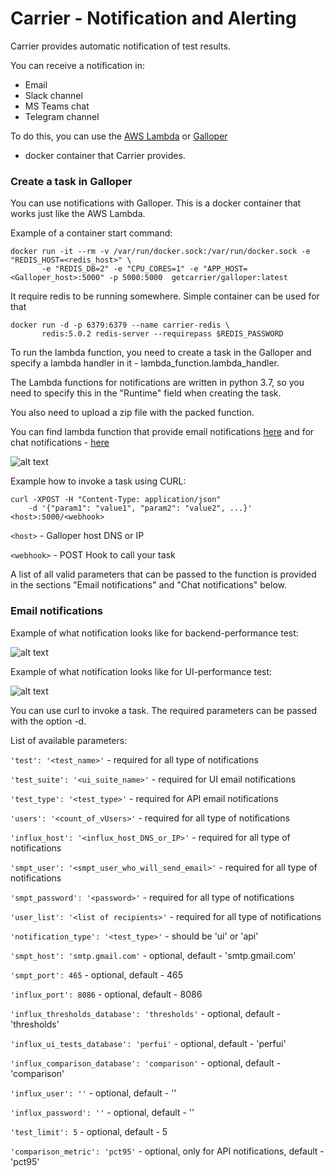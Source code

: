 # Carrier - Notification and Alerting

Carrier provides automatic notification of test results.

You can receive a notification in:

* Email
* Slack channel
* MS Teams chat
* Telegram channel

To do this, you can use the [AWS Lambda](https://docs.aws.amazon.com/lambda/latest/dg/welcome.html) or [Galloper](https://github.com/carrier-io/galloper) 
- docker container that Carrier provides.

### Create a task in Galloper

You can use notifications with Galloper. This is a docker container that works just like the AWS Lambda.

Example of a container start command:

```
docker run -it --rm -v /var/run/docker.sock:/var/run/docker.sock -e "REDIS_HOST=<redis_host>" \ 
       -e "REDIS_DB=2" -e "CPU_CORES=1" -e "APP_HOST=<Galloper_host>:5000" -p 5000:5000  getcarrier/galloper:latest
```

It require redis to be running somewhere. Simple container can be used for that

```
docker run -d -p 6379:6379 --name carrier-redis \
	   redis:5.0.2 redis-server --requirepass $REDIS_PASSWORD
```

To run the lambda function, you need to create a task in the Galloper and specify a lambda handler in it - lambda_function.lambda_handler.

The Lambda functions for notifications are written in python 3.7, so you need to specify this in the "Runtime" field when creating the task.

You also need to upload a zip file with the packed function.

You can find lambda function that provide email notifications [here](https://github.com/carrier-io/galloper/tree/master/lambdas/email_notifications/package) 
and for chat notifications - [here](https://github.com/carrier-io/galloper/tree/master/lambdas/chat_notifications/package)

![alt text](https://raw.githubusercontent.com/hunkom/tests/master/images/Galloper_task_creation.png)

Example how to invoke a task using CURL:

```
curl -XPOST -H "Content-Type: application/json"
    -d '{"param1": "value1", "param2": "value2", ...}' <host>:5000/<webhook>
```

`<host>` - Galloper host DNS or IP

`<webhook>` - POST Hook to call your task

A list of all valid parameters that can be passed to the function is provided in the sections "Email notifications" and "Chat notifications" below.

### Email notifications

Example of what notification looks like for backend-performance test:

![alt text](https://raw.githubusercontent.com/hunkom/tests/master/images/API_email.png)

Example of what notification looks like for UI-performance test:

![alt text](https://raw.githubusercontent.com/hunkom/tests/master/images/UI_email.png)

You can use curl to invoke a task. The required parameters can be passed with the option -d.

List of available parameters:

`'test': '<test_name>'` - required for all type of notifications

`'test_suite': '<ui_suite_name>'` - required for UI email notifications

`'test_type': '<test_type>'` - required for API email notifications

`'users': '<count_of_vUsers>'` - required for all type of notifications

`'influx_host': '<influx_host_DNS_or_IP>'` - required for all type of notifications

`'smpt_user': '<smpt_user_who_will_send_email>'` - required for all type of notifications

`'smpt_password': '<password>'` - required for all type of notifications

`'user_list': '<list of recipients>'` - required for all type of notifications

`'notification_type': '<test_type>'` - should be 'ui' or 'api'


`'smpt_host': 'smtp.gmail.com'` - optional, default - 'smtp.gmail.com'
 
`'smpt_port': 465` - optional, default - 465
 
`'influx_port': 8086` - optional, default - 8086

`'influx_thresholds_database': 'thresholds'` - optional, default - 'thresholds'

`'influx_ui_tests_database': 'perfui'` - optional, default - 'perfui'

`'influx_comparison_database': 'comparison'` - optional, default - 'comparison'

`'influx_user': ''` - optional, default - ''

`'influx_password': ''` - optional, default - ''

`'test_limit': 5` - optional, default - 5

`'comparison_metric': 'pct95'` - optional, only for API notifications, default - 'pct95'
